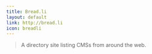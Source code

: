 ```yaml
---
title: Bread.li
layout: default
link: http://bread.li
icon: breadli
---
```


> A directory site listing CMSs from around the web.
